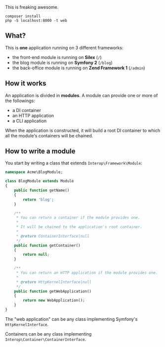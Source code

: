 This is freaking awesome.

    composer install
    php -S localhost:8000 -t web

## What?

This is **one** application running on 3 different frameworks:

- the front-end module is running on **Silex** (`/`)
- the blog module is running on **Symfony 2** (`/blog`)
- the back-office module is running on **Zend Framework 1** (`/admin`)

## How it works

An application is divided in **modules**. A module can provide one or more of the followings:

- a DI container
- an HTTP application
- a CLI application

When the application is constructed, it will build a root DI container to which all the
module's containers will be chained.

## How to write a module

You start by writing a class that extends `Interop\Framework\Module`:

```php
namespace Acme\BlogModule;

class BlogModule extends Module
{
    public function getName()
    {
        return 'blog';
    }

    /**
     * You can return a container if the module provides one.
     *
     * It will be chained to the application's root container.
     *
     * @return ContainerInterface|null
     */
    public function getContainer()
    {
        return null;
    }

    /**
     * You can return an HTTP application if the module provides one.
     *
     * @return HttpKernelInterface|null
     */
    public function getWebApplication()
    {
        return new WebApplication();
    }
}
```

The "web application" can be any class implementing Symfony's `HttpKernelInterface`.

Containers can be any class implementing `Interop\Container\ContainerInterface`.
